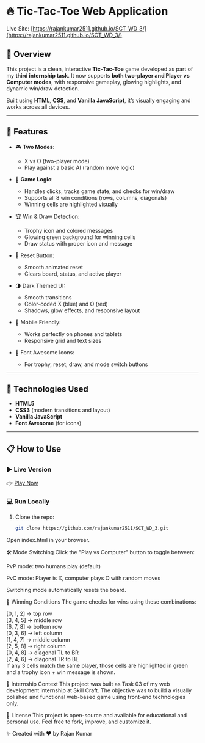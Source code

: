 # 🔥 Tic-Tac-Toe Web Application

Live Site: [https://rajankumar2511.github.io/SCT_WD_3/](https://rajankumar2511.github.io/SCT_WD_3/)

## 📌 Overview

This project is a clean, interactive **Tic-Tac-Toe** game developed as part of my **third internship task**. It now supports **both two-player and Player vs Computer modes**, with responsive gameplay, glowing highlights, and dynamic win/draw detection.

Built using **HTML**, **CSS**, and **Vanilla JavaScript**, it’s visually engaging and works across all devices.

---

## 🧠 Features

- 🎮 **Two Modes**:  
  - X vs O (two-player mode)  
  - Play against a basic AI (random move logic)  

- 🧠 **Game Logic**:  
  - Handles clicks, tracks game state, and checks for win/draw  
  - Supports all 8 win conditions (rows, columns, diagonals)  
  - Winning cells are highlighted visually  

- 🏆 Win & Draw Detection:  
  - Trophy icon and colored messages  
  - Glowing green background for winning cells  
  - Draw status with proper icon and message  

- 🔁 Reset Button:  
  - Smooth animated reset  
  - Clears board, status, and active player

- 🌗 Dark Themed UI:  
  - Smooth transitions  
  - Color-coded X (blue) and O (red)  
  - Shadows, glow effects, and responsive layout

- 📱 Mobile Friendly:  
  - Works perfectly on phones and tablets  
  - Responsive grid and text sizes

- 🎨 Font Awesome Icons:  
  - For trophy, reset, draw, and mode switch buttons

---

## 📂 Technologies Used

- **HTML5**
- **CSS3** (modern transitions and layout)
- **Vanilla JavaScript**
- **Font Awesome** (for icons)

---

## 📋 How to Use

### ▶️ Live Version
👉 [Play Now](https://rajankumar2511.github.io/SCT_WD_3/)

### 💻 Run Locally

1. Clone the repo:
   ```bash
   git clone https://github.com/rajankumar2511/SCT_WD_3.git
Open index.html in your browser.

🛠 Mode Switching
Click the "Play vs Computer" button to toggle between:

PvP mode: two humans play (default)

PvC mode: Player is X, computer plays O with random moves

Switching mode automatically resets the board.

🧩 Winning Conditions
The game checks for wins using these combinations:


[0, 1, 2] → top row  
[3, 4, 5] → middle row  
[6, 7, 8] → bottom row  
[0, 3, 6] → left column  
[1, 4, 7] → middle column  
[2, 5, 8] → right column  
[0, 4, 8] → diagonal TL to BR  
[2, 4, 6] → diagonal TR to BL  
If any 3 cells match the same player, those cells are highlighted in green and a trophy icon + win message is shown.

📌 Internship Context
This project was built as Task 03 of my web development internship at Skill Craft. The objective was to build a visually polished and functional web-based game using front-end technologies only.

📃 License
This project is open-source and available for educational and personal use.
Feel free to fork, improve, and customize it.

✨ Created with ❤️ by Rajan Kumar
